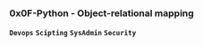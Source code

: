 ### **0x0F-Python - Object-relational mapping**
**`Devops`** **`Scipting`** **`SysAdmin`** **`Security`**
